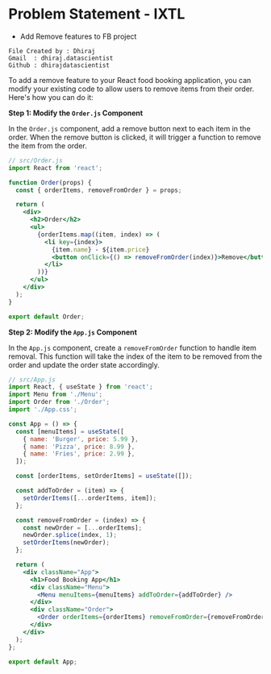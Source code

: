 # Problem Statement - IXTL 
* Add Remove features to FB project

```
File Created by : Dhiraj
Gmail  : dhiraj.datascientist
Github : dhirajdatascientist
```

To add a remove feature to your React food booking application, you can modify your existing code to allow users to remove items from their order. Here's how you can do it:

**Step 1: Modify the `Order.js` Component**

In the `Order.js` component, add a remove button next to each item in the order. When the remove button is clicked, it will trigger a function to remove the item from the order.

```jsx
// src/Order.js
import React from 'react';

function Order(props) {
  const { orderItems, removeFromOrder } = props;

  return (
    <div>
      <h2>Order</h2>
      <ul>
        {orderItems.map((item, index) => (
          <li key={index}>
            {item.name} - ${item.price}
            <button onClick={() => removeFromOrder(index)}>Remove</button>
          </li>
        ))}
      </ul>
    </div>
  );
}

export default Order;
```

**Step 2: Modify the `App.js` Component**

In the `App.js` component, create a `removeFromOrder` function to handle item removal. This function will take the index of the item to be removed from the order and update the order state accordingly.

```jsx
// src/App.js
import React, { useState } from 'react';
import Menu from './Menu';
import Order from './Order';
import './App.css';

const App = () => {
  const [menuItems] = useState([
    { name: 'Burger', price: 5.99 },
    { name: 'Pizza', price: 8.99 },
    { name: 'Fries', price: 2.99 },
  ]);

  const [orderItems, setOrderItems] = useState([]);

  const addToOrder = (item) => {
    setOrderItems([...orderItems, item]);
  };

  const removeFromOrder = (index) => {
    const newOrder = [...orderItems];
    newOrder.splice(index, 1);
    setOrderItems(newOrder);
  };

  return (
    <div className="App">
      <h1>Food Booking App</h1>
      <div className="Menu">
        <Menu menuItems={menuItems} addToOrder={addToOrder} />
      </div>
      <div className="Order">
        <Order orderItems={orderItems} removeFromOrder={removeFromOrder} />
      </div>
    </div>
  );
};

export default App;
```

